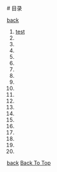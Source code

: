 <div id="top"></div>
# 目录

[back](./index.md)

1. [test](test.haohaha.cn) 
2. 
3. 
4. 
5. 
6. 
7. 
8. 
9. 
10. 
11. 
12. 
13. 
14. 
15. 
16. 
17. 
18. 
19. 
20. 

[back](./index.md) [Back To Top](#top)
